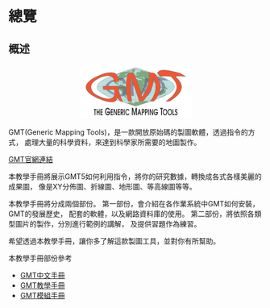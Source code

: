
# 總覽

## 概述

<p align="center">
  <img src="/fig/1_logo-gmt5.png"/>
</p>

GMT(Generic Mapping Tools)，是一款開放原始碼的製圖軟體，透過指令的方式，
處理大量的科學資料，來達到科學家所需要的地圖製作。

[GMT官網連結](http://gmt.soest.hawaii.edu/projects/gmt)

本教學手冊將展示GMT5如何利用指令，將你的研究數據，轉換成各式各樣美麗的成果圖，
像是XY分佈圖、折線圖、地形圖、等高線圖等等。

本教學手冊將分成兩個部份。
第一部份，會介紹在各作業系統中GMT如何安裝，GMT的發展歷史，
配套的軟體，以及網路資料庫的使用。
第二部份，將依照各類型圖片的製作，分別進行範例的講解，
及提供習題作為練習。

希望透過本教學手冊，讓你多了解這款製圖工具，並對你有所幫助。

本教學手冊部份參考

* [GMT中文手冊](http://docs.gmt-china.org/index.html)
* [GMT教學手冊](http://gmt-tutorials.org/)
* [GMT模組手冊](http://modules.gmt-china.org/index.html)


